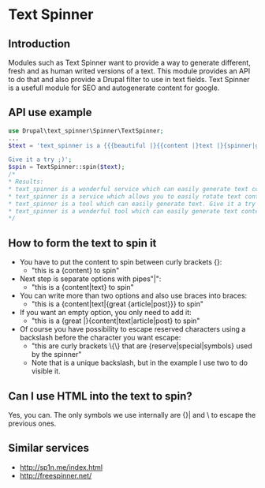 # Text Spinner

## Introduction

Modules such as Text Spinner want to provide a way to generate different, fresh and as human writed versions of a text.
This module provides an API to do that and also provide a Drupal filter to use in text fields.
Text Spinner is a usefull module for SEO and autogenerate content for google.

## API use example

```php
use Drupal\text_spinner\Spinner\TextSpinner;
...
$text = 'text_spinner is a {{{beautiful |}{{content |}text |}{spinner|generator}}|{{wonderful |}{service|tool}}} which {allows you to|can} {easily|recursively} {spin|rotate|generate} {text|text content|content}.

Give it a try ;)';
$spin = TextSpinner::spin($text);
/*
* Results:
* text_spinner is a wonderful service which can easily generate text content. Give it a try ;)
* text_spinner is a service which allows you to easily rotate text content. Give it a try ;)
* text_spinner is a tool which can easily generate text. Give it a try ;)
* text_spinner is a wonderful tool which can easily generate text content. Give it a try ;)
*/
```

## How to form the text to spin it  

- You have to put the content to spin between curly brackets {}: 
  -  "this is a {content} to spin"
- Next step is separate options with pipes"|": 
  - "this is a {content|text} to spin"
- You can write more than two options and also use braces into braces:
  - "this is a {content|text|{great {article|post}}} to spin"
- If you want an empty option, you only need to add it:
  - "this is a {great |}{content|text|article|post} to spin"
- Of course you have possibility to escape reserved characters using a backslash before the character you want escape:
  - "this are curly brackets \\{\\} that are {reserve|special|symbols} used by the spinner"
  - Note that is a unique backslash, but in the example I use two to do visible it.

## Can I use HTML into the text to spin?
Yes, you can. The only symbols we use internally are {}| and \ to escape the previous ones.

## Similar services
- http://sp1n.me/index.html
- http://freespinner.net/